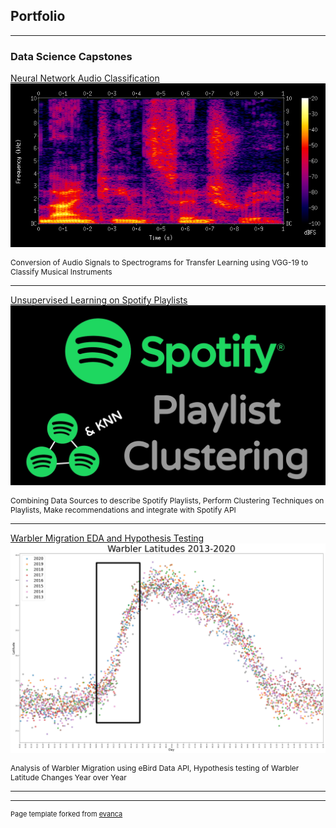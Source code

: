 ## Portfolio

---

### Data Science Capstones

[Neural Network Audio Classification](https://github.com/georgetballa/Audio_Instrument_Classifier)
<img src="images/specsample.png"/>
<p style="font-size:12px">Conversion of Audio Signals to Spectrograms for Transfer Learning using VGG-19 to Classify Musical Instruments</p>

---
[Unsupervised Learning on Spotify Playlists](https://georgetballa.github.io/Spotify_Clustering/)
<img src="images/spotify_clustering.png"/>
<p style="font-size:12px">Combining Data Sources to describe Spotify Playlists, Perform Clustering Techniques on Playlists, Make recommendations and integrate with Spotify API</p>

---
[Warbler Migration EDA and Hypothesis Testing](https://github.com/georgetballa/Warbler_Migration)
<img src="images/5_years_boxed.jpg"/>
<p style="font-size:12px">Analysis of Warbler Migration using eBird Data API, Hypothesis testing of Warbler Latitude Changes Year over Year</p>

---



---
<p style="font-size:11px">Page template forked from <a href="https://github.com/evanca/quick-portfolio">evanca</a></p>
<!-- Remove above link if you don't want to attibute -->
